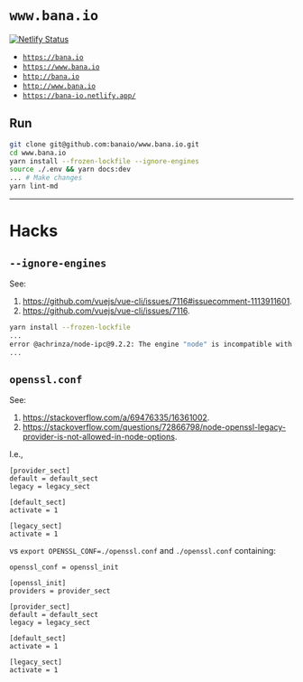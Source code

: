 # `www.bana.io`

[![Netlify Status](https://api.netlify.com/api/v1/badges/79a33623-c57c-489d-a9be-1ce5105f5a0f/deploy-status)](https://app.netlify.com/sites/www-bana-io/deploys)

* [`https://bana.io`](https://bana.io)
* [`https://www.bana.io`](https://www.bana.io)
* [`http://bana.io`](http://bana.io)
* [`http://www.bana.io`](http://www.bana.io)
* [`https://bana-io.netlify.app/`](https://bana-io.netlify.app/)

## Run

```sh
git clone git@github.com:banaio/www.bana.io.git
cd www.bana.io
yarn install --frozen-lockfile --ignore-engines
source ./.env && yarn docs:dev
... # Make changes
yarn lint-md
```

---

# Hacks

## `--ignore-engines`

See:

1. <https://github.com/vuejs/vue-cli/issues/7116#issuecomment-1113911601>.
2. <https://github.com/vuejs/vue-cli/issues/7116>.

```sh
yarn install --frozen-lockfile
...
error @achrinza/node-ipc@9.2.2: The engine "node" is incompatible with this module. Expected version "8 || 10 || 12 || 14 || 16 || 17". Got "18.12.1"
...
```

## `openssl.conf`

See:

1. <https://stackoverflow.com/a/69476335/16361002>.
2. <https://stackoverflow.com/questions/72866798/node-openssl-legacy-provider-is-not-allowed-in-node-options>.

I.e.,

```
[provider_sect]
default = default_sect
legacy = legacy_sect

[default_sect]
activate = 1

[legacy_sect]
activate = 1
```

vs `export OPENSSL_CONF=./openssl.conf` and `./openssl.conf` containing:

```
openssl_conf = openssl_init

[openssl_init]
providers = provider_sect

[provider_sect]
default = default_sect
legacy = legacy_sect

[default_sect]
activate = 1

[legacy_sect]
activate = 1
```
